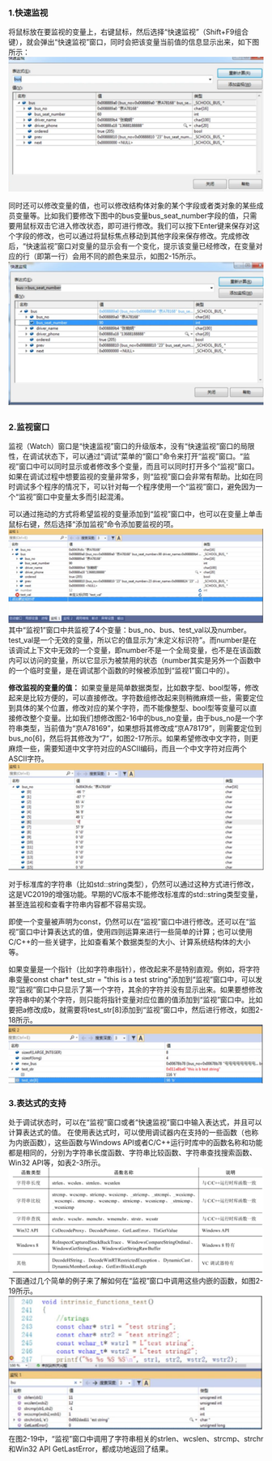 ### 1.快速监视
将鼠标放在要监视的变量上，右键鼠标，然后选择“快速监视”（Shift+F9组合键），就会弹出“快速监视”窗口，同时会把该变量当前值的信息显示出来，如下图所示：
![](assets/markdown-img-paste-20210704224422228.png)

同时还可以修改变量的值，也可以修改结构体对象的某个字段或者类对象的某些成员变量等。比如我们要修改下图中的bus变量bus_seat_number字段的值，只需要用鼠标双击它进入修改状态，即可进行修改。我们可以按下Enter键来保存对这个字段的修改，也可以通过将鼠标焦点移动到其他字段来保存修改。完成修改后，“快速监视”窗口对变量的显示会有一个变化，提示该变量已经修改，在变量对应的行（即第一行）会用不同的颜色来显示，如图2-15所示。
![](assets/markdown-img-paste-20210704224529344.png)

### 2.监视窗口
监视（Watch）窗口是“快速监视”窗口的升级版本，没有“快速监视”窗口的局限性，在调试状态下，可以通过“调试”菜单的“窗口”命令来打开“监视”窗口。“监视”窗口中可以同时显示或者修改多个变量，而且可以同时打开多个“监视”窗口。如果在调试过程中想要监视的变量非常多，则“监视”窗口会非常有帮助。比如在同时调试多个程序的情况下，可以针对每一个程序使用一个“监视”窗口，避免因为一个“监视”窗口中变量太多而引起混淆。

可以通过拖动的方式将希望监视的变量添加到“监视”窗口中，也可以在变量上单击鼠标右键，然后选择“添加监视”命令添加要监视的项。
![](assets/markdown-img-paste-20210704225056864.png)
其中“监视1”窗口中共监视了4个变量：bus_no、bus、test_val以及number。test_val是一个无效的变量，所以它的值显示为“未定义标识符”。而number是在该调试上下文中无效的一个变量，即number不是一个全局变量，也不是在该函数内可以访问的变量，所以它显示为被禁用的状态（number其实是另外一个函数中的一个临时变量，是在调试那个函数的时候被添加到“监视1”窗口中的）。

**修改监视的变量的值：**
如果变量是简单数据类型，比如数字型、bool型等，修改起来是比较方便的，可以直接修改。字符数组修改起来则稍微麻烦一些，需要定位到具体的某个位置，修改对应的某个字符，而不能像整型、bool型等变量可以直接修改整个变量。比如我们想修改图2-16中的bus_no变量，由于bus_no是一个字符串类型，当前值为“京A78169”，如果想将其修改成“京A78179”，则需要定位到bus_no[6]，然后将其修改为“7”，如图2-17所示。如果希望修改中文字符，则更麻烦一些，需要知道中文字符对应的ASCII编码，而且一个中文字符对应两个ASCII字符。
![](assets/markdown-img-paste-20210704225242152.png)

对于标准库的字符串（比如std::string类型），仍然可以通过这种方式进行修改，这是VC2019的增强功能。早期的VC版本不能修改标准库的std::string类型变量，甚至连监视和查看字符串内容都不容易实现。

即使一个变量被声明为const，仍然可以在“监视”窗口中进行修改。还可以在“监视”窗口中计算表达式的值，使用四则运算来进行一些简单的计算；也可以使用C/C++的一些关键字，比如查看某个数据类型的大小、计算系统结构体的大小等。

如果变量是一个指针（比如字符串指针），修改起来不是特别直观。例如，将字符串变量const char* test_str = "this is a test string"添加到“监视”窗口中，可以发现“监视”窗口中只显示了第一个字符，其余的字符并没有显示出来。如果要想修改字符串中的某个字符，则只能将指针变量对应位置的值添加到“监视”窗口中。比如要把a修改成b，就需要将test_str[8]添加到“监视”窗口中，然后进行修改，如图2-18所示。
![](assets/markdown-img-paste-20210704225406310.png)

### 3.表达式的支持
处于调试状态时，可以在“监视”窗口或者“快速监视”窗口中输入表达式，并且可以计算表达式的值。
在使用表达式时，可以使用调试器内在支持的一些函数（也称为内嵌函数），这些函数与Windows API或者C/C++运行时库中的函数名称和功能都是相同的，分别为字符串长度函数、字符串比较函数、字符串查找搜索函数、Win32 API等，如表2-3所示。
![表达式](assets/markdown-img-paste-20210704225602276.png)
下面通过几个简单的例子来了解如何在“监视”窗口中调用这些内嵌的函数，如图2-19所示。
![](assets/markdown-img-paste-2021070422561826.png)
在图2-19中，“监视”窗口中调用了字符串相关的strlen、wcslen、strcmp、strchr和Win32 API GetLastError，都成功地返回了结果。
